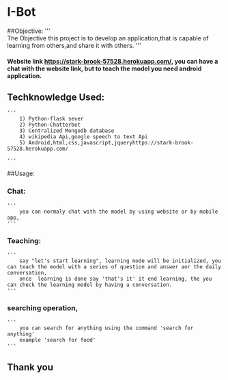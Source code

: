 # I-Bot
##Objective:
	''' 	
		The Objective this project is to develop an application,that is capable of learning from others,and share it with others.
	'''

#### Website link https://stark-brook-57528.herokuapp.com/, you can have a chat with the website link, but to teach the model you need android application.

## Techknowledge Used:
	'''
		1) Python-flask sever
		2) Python-Chatterbot
		3) Centralized Mongodb database
		4) wikipedia Api,google speech to text Api
		5) Android,html,css,javascript,jqueryhttps://stark-brook-57528.herokuapp.com/
	
	'''

##Usage:
###	Chat:
	'''
		you can normaly chat with the model by using website or by mobile app,
	'''
###	Teaching:
	'''
		say "let's start learning", learning mode will be initialized, you can teach the model with a series of question and answer aor the daily conversation,
		once  learning is done say 'that's it' it end learning, the you can check the learning model by having a conversation.
	'''
###	searching operation,
	'''	
		you can search for anything using the command 'search for anything' 
		example 'search for food'
	'''
## Thank you   


